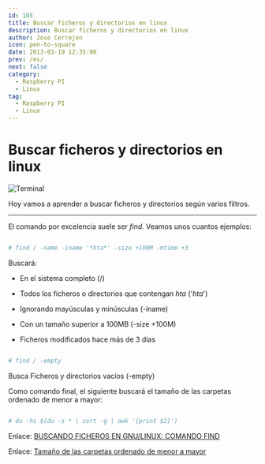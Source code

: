 ```yaml
---
id: 105
title: Buscar ficheros y directorios en linux
description: Buscar ficheros y directorios en linux
author: Jose Cerrejon
icon: pen-to-square
date: 2013-03-19 12:35:00
prev: /es/
next: false
category:
  - Raspberry PI
  - Linux
tag:
  - Raspberry PI
  - Linux
---
```


# Buscar ficheros y directorios en linux

![Terminal](/images/Terminal_01.jpg)

Hoy vamos a aprender a buscar ficheros y directorios según varios filtros.

- - -
El comando por excelencia suele ser *find.* Veamos unos cuantos ejemplos:

```bash

# find / -name -iname '*hta*' -size +100M -mtime +3

```

Buscará:

* En el sistema completo (/)

* Todos los ficheros o directorios que contengan *hta* ('*hta*')

* Ignorando mayúsculas y minúsculas (-iname)

* Con un tamaño superior a 100MB (-size +100M)

* Ficheros modificados hace más de 3 días

```bash

# find / -empty

```

Busca Ficheros y directorios vacíos (-empty)

Como comando final, el siguiente buscará el tamaño de las carpetas ordenado de menor a mayor:

```bash

# du -hs $(du -s * | sort -g | awk '{print $2}')

```

Enlace: [BUSCANDO FICHEROS EN GNU/LINUX: COMANDO FIND](http://flossblog.wordpress.com/2012/11/30/buscando-ficheros-en-gnulinux-comando-find/)

Enlace: [Tamaño de las carpetas ordenado de menor a mayor](https://snipt.net/serialsito/tamano-de-las-carpetas-ordenado-de-menor-a-mayor/)
